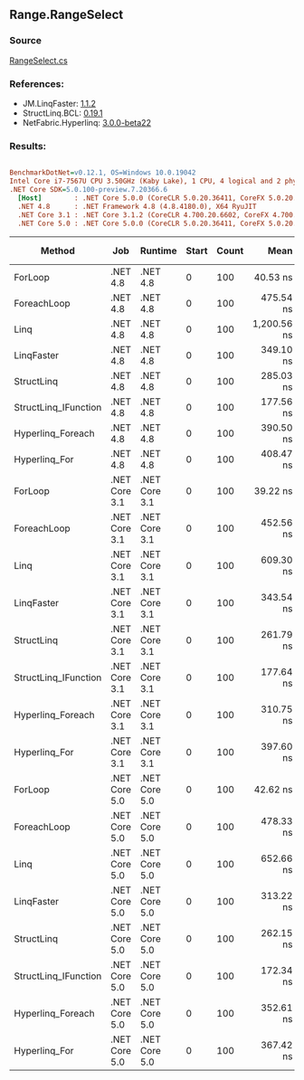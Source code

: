 ﻿## Range.RangeSelect

### Source
[RangeSelect.cs](../LinqBenchmarks/Range/RangeSelect.cs)

### References:
- JM.LinqFaster: [1.1.2](https://www.nuget.org/packages/JM.LinqFaster/1.1.2)
- StructLinq.BCL: [0.19.1](https://www.nuget.org/packages/StructLinq.BCL/0.19.1)
- NetFabric.Hyperlinq: [3.0.0-beta22](https://www.nuget.org/packages/NetFabric.Hyperlinq/3.0.0-beta22)

### Results:
``` ini

BenchmarkDotNet=v0.12.1, OS=Windows 10.0.19042
Intel Core i7-7567U CPU 3.50GHz (Kaby Lake), 1 CPU, 4 logical and 2 physical cores
.NET Core SDK=5.0.100-preview.7.20366.6
  [Host]        : .NET Core 5.0.0 (CoreCLR 5.0.20.36411, CoreFX 5.0.20.36411), X64 RyuJIT
  .NET 4.8      : .NET Framework 4.8 (4.8.4180.0), X64 RyuJIT
  .NET Core 3.1 : .NET Core 3.1.2 (CoreCLR 4.700.20.6602, CoreFX 4.700.20.6702), X64 RyuJIT
  .NET Core 5.0 : .NET Core 5.0.0 (CoreCLR 5.0.20.36411, CoreFX 5.0.20.36411), X64 RyuJIT


```
|               Method |           Job |       Runtime | Start | Count |        Mean |    Error |   StdDev | Ratio | RatioSD |  Gen 0 | Gen 1 | Gen 2 | Allocated | Code Size | CacheMisses/Op | BranchMispredictions/Op |
|--------------------- |-------------- |-------------- |------ |------ |------------:|---------:|---------:|------:|--------:|-------:|------:|------:|----------:|----------:|---------------:|------------------------:|
|              ForLoop |      .NET 4.8 |      .NET 4.8 |     0 |   100 |    40.53 ns | 0.179 ns | 0.167 ns |  1.00 |    0.00 |      - |     - |     - |         - |      28 B |              0 |                       0 |
|          ForeachLoop |      .NET 4.8 |      .NET 4.8 |     0 |   100 |   475.54 ns | 1.966 ns | 1.743 ns | 11.73 |    0.07 | 0.0267 |     - |     - |      56 B |     273 B |              1 |                       0 |
|                 Linq |      .NET 4.8 |      .NET 4.8 |     0 |   100 | 1,200.56 ns | 7.371 ns | 6.155 ns | 29.61 |    0.21 | 0.0534 |     - |     - |     112 B |    1010 B |              1 |                       1 |
|           LinqFaster |      .NET 4.8 |      .NET 4.8 |     0 |   100 |   349.10 ns | 2.101 ns | 1.965 ns |  8.61 |    0.05 | 0.4053 |     - |     - |     851 B |     667 B |              1 |                       1 |
|           StructLinq |      .NET 4.8 |      .NET 4.8 |     0 |   100 |   285.03 ns | 1.308 ns | 1.224 ns |  7.03 |    0.03 |      - |     - |     - |         - |     579 B |              0 |                       0 |
| StructLinq_IFunction |      .NET 4.8 |      .NET 4.8 |     0 |   100 |   177.56 ns | 0.734 ns | 0.651 ns |  4.38 |    0.02 |      - |     - |     - |         - |     537 B |              0 |                       0 |
|    Hyperlinq_Foreach |      .NET 4.8 |      .NET 4.8 |     0 |   100 |   390.50 ns | 2.353 ns | 1.965 ns |  9.63 |    0.06 |      - |     - |     - |         - |     797 B |              0 |                       0 |
|        Hyperlinq_For |      .NET 4.8 |      .NET 4.8 |     0 |   100 |   408.47 ns | 1.803 ns | 1.687 ns | 10.08 |    0.05 |      - |     - |     - |         - |     658 B |              0 |                       0 |
|              ForLoop | .NET Core 3.1 | .NET Core 3.1 |     0 |   100 |    39.22 ns | 0.159 ns | 0.141 ns |  0.97 |    0.01 |      - |     - |     - |         - |      28 B |              0 |                       0 |
|          ForeachLoop | .NET Core 3.1 | .NET Core 3.1 |     0 |   100 |   452.56 ns | 1.649 ns | 1.462 ns | 11.17 |    0.07 | 0.0267 |     - |     - |      56 B |     319 B |              1 |                       1 |
|                 Linq | .NET Core 3.1 | .NET Core 3.1 |     0 |   100 |   609.30 ns | 3.499 ns | 3.101 ns | 15.03 |    0.11 | 0.0420 |     - |     - |      88 B |    1268 B |              1 |                       1 |
|           LinqFaster | .NET Core 3.1 | .NET Core 3.1 |     0 |   100 |   343.54 ns | 2.682 ns | 2.509 ns |  8.48 |    0.08 | 0.4053 |     - |     - |     848 B |     622 B |              1 |                       2 |
|           StructLinq | .NET Core 3.1 | .NET Core 3.1 |     0 |   100 |   261.79 ns | 1.404 ns | 1.244 ns |  6.46 |    0.04 |      - |     - |     - |         - |     518 B |              0 |                       0 |
| StructLinq_IFunction | .NET Core 3.1 | .NET Core 3.1 |     0 |   100 |   177.64 ns | 0.437 ns | 0.409 ns |  4.38 |    0.02 |      - |     - |     - |         - |     493 B |              0 |                       0 |
|    Hyperlinq_Foreach | .NET Core 3.1 | .NET Core 3.1 |     0 |   100 |   310.75 ns | 0.961 ns | 0.750 ns |  7.67 |    0.05 |      - |     - |     - |         - |     730 B |              0 |                       0 |
|        Hyperlinq_For | .NET Core 3.1 | .NET Core 3.1 |     0 |   100 |   397.60 ns | 7.367 ns | 6.152 ns |  9.81 |    0.14 |      - |     - |     - |         - |     598 B |              0 |                       0 |
|              ForLoop | .NET Core 5.0 | .NET Core 5.0 |     0 |   100 |    42.62 ns | 0.750 ns | 0.665 ns |  1.05 |    0.02 |      - |     - |     - |         - |      28 B |              0 |                       0 |
|          ForeachLoop | .NET Core 5.0 | .NET Core 5.0 |     0 |   100 |   478.33 ns | 1.916 ns | 1.698 ns | 11.80 |    0.07 | 0.0267 |     - |     - |      56 B |     307 B |              1 |                       1 |
|                 Linq | .NET Core 5.0 | .NET Core 5.0 |     0 |   100 |   652.66 ns | 2.607 ns | 2.439 ns | 16.10 |    0.07 | 0.0420 |     - |     - |      88 B |    1252 B |              1 |                       1 |
|           LinqFaster | .NET Core 5.0 | .NET Core 5.0 |     0 |   100 |   313.22 ns | 2.369 ns | 2.100 ns |  7.73 |    0.06 | 0.4053 |     - |     - |     848 B |     616 B |              2 |                       2 |
|           StructLinq | .NET Core 5.0 | .NET Core 5.0 |     0 |   100 |   262.15 ns | 1.032 ns | 0.915 ns |  6.47 |    0.03 |      - |     - |     - |         - |     489 B |              0 |                       0 |
| StructLinq_IFunction | .NET Core 5.0 | .NET Core 5.0 |     0 |   100 |   172.34 ns | 0.534 ns | 0.500 ns |  4.25 |    0.02 |      - |     - |     - |         - |     460 B |              0 |                       0 |
|    Hyperlinq_Foreach | .NET Core 5.0 | .NET Core 5.0 |     0 |   100 |   352.61 ns | 1.472 ns | 1.377 ns |  8.70 |    0.05 |      - |     - |     - |         - |     723 B |              0 |                       0 |
|        Hyperlinq_For | .NET Core 5.0 | .NET Core 5.0 |     0 |   100 |   367.42 ns | 1.641 ns | 1.535 ns |  9.07 |    0.05 |      - |     - |     - |         - |     584 B |              0 |                       0 |
